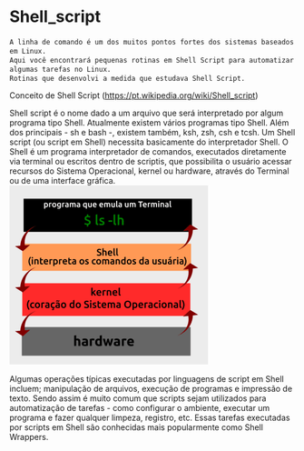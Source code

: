 # Shell_script
	A linha de comando é um dos muitos pontos fortes dos sistemas baseados em Linux.
	Aqui você encontrará pequenas rotinas em Shell Script para automatizar algumas tarefas no Linux.
	Rotinas que desenvolvi a medida que estudava Shell Script.

Conceito de Shell Script (https://pt.wikipedia.org/wiki/Shell_script)


  Shell script é o nome dado a um arquivo que será interpretado por algum programa tipo Shell. Atualmente existem vários programas tipo Shell. Além dos principais - sh e bash -, existem também, ksh, zsh, csh e tcsh. Um Shell script (ou script em Shell) necessita basicamente do interpretador Shell.
  O Shell é um programa interpretador de comandos, executados diretamente via terminal ou escritos dentro de scriptis, que possibilita o usuário acessar recursos do Sistema Operacional, kernel ou hardware, através do Terminal ou de uma interface gráfica.
  ![image](eskema.png)
  
  Algumas operações típicas executadas por linguagens de script em Shell incluem; manipulação de arquivos, execução de programas e impressão de texto. Sendo assim é muito comum que scripts sejam utilizados para automatização de tarefas - como configurar o ambiente, executar um programa e fazer qualquer limpeza, registro, etc. Essas tarefas executadas por scripts em Shell são conhecidas mais popularmente como Shell Wrappers.



